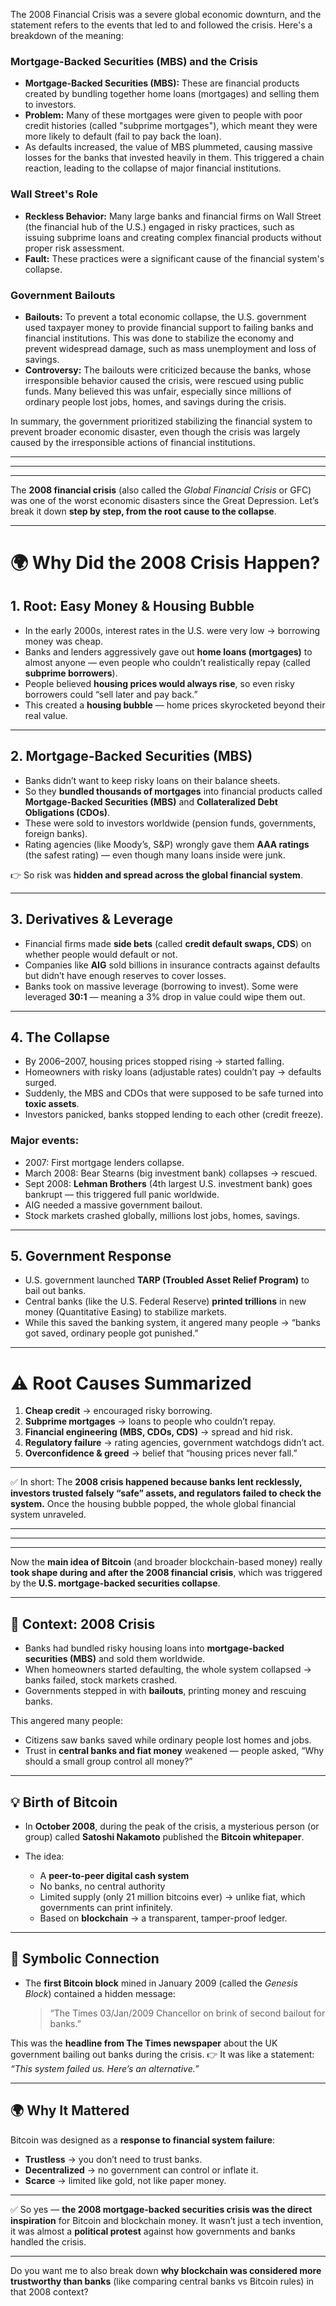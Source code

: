 The 2008 Financial Crisis was a severe global economic downturn, and the statement refers to the events that led to and followed the crisis. Here's a breakdown of the meaning:  

### **Mortgage-Backed Securities (MBS) and the Crisis**  
- **Mortgage-Backed Securities (MBS):** These are financial products created by bundling together home loans (mortgages) and selling them to investors.  
- **Problem:** Many of these mortgages were given to people with poor credit histories (called "subprime mortgages"), which meant they were more likely to default (fail to pay back the loan).  
- As defaults increased, the value of MBS plummeted, causing massive losses for the banks that invested heavily in them. This triggered a chain reaction, leading to the collapse of major financial institutions.

### **Wall Street's Role**  
- **Reckless Behavior:** Many large banks and financial firms on Wall Street (the financial hub of the U.S.) engaged in risky practices, such as issuing subprime loans and creating complex financial products without proper risk assessment.  
- **Fault:** These practices were a significant cause of the financial system's collapse.

### **Government Bailouts**  
- **Bailouts:** To prevent a total economic collapse, the U.S. government used taxpayer money to provide financial support to failing banks and financial institutions. This was done to stabilize the economy and prevent widespread damage, such as mass unemployment and loss of savings.  
- **Controversy:** The bailouts were criticized because the banks, whose irresponsible behavior caused the crisis, were rescued using public funds. Many believed this was unfair, especially since millions of ordinary people lost jobs, homes, and savings during the crisis.

In summary, the government prioritized stabilizing the financial system to prevent broader economic disaster, even though the crisis was largely caused by the irresponsible actions of financial institutions.


---
---
---



The **2008 financial crisis** (also called the *Global Financial Crisis* or GFC) was one of the worst economic disasters since the Great Depression. Let’s break it down **step by step, from the root cause to the collapse**.

---

# 🌍 Why Did the 2008 Crisis Happen?

## 1. **Root: Easy Money & Housing Bubble**

* In the early 2000s, interest rates in the U.S. were very low → borrowing money was cheap.
* Banks and lenders aggressively gave out **home loans (mortgages)** to almost anyone — even people who couldn’t realistically repay (called **subprime borrowers**).
* People believed **housing prices would always rise**, so even risky borrowers could “sell later and pay back.”
* This created a **housing bubble** — home prices skyrocketed beyond their real value.

---

## 2. **Mortgage-Backed Securities (MBS)**

* Banks didn’t want to keep risky loans on their balance sheets.
* So they **bundled thousands of mortgages** into financial products called **Mortgage-Backed Securities (MBS)** and **Collateralized Debt Obligations (CDOs)**.
* These were sold to investors worldwide (pension funds, governments, foreign banks).
* Rating agencies (like Moody’s, S\&P) wrongly gave them **AAA ratings** (the safest rating) — even though many loans inside were junk.

👉 So risk was **hidden and spread across the global financial system**.

---

## 3. **Derivatives & Leverage**

* Financial firms made **side bets** (called **credit default swaps, CDS**) on whether people would default or not.
* Companies like **AIG** sold billions in insurance contracts against defaults but didn’t have enough reserves to cover losses.
* Banks took on massive leverage (borrowing to invest). Some were leveraged **30:1** — meaning a 3% drop in value could wipe them out.

---

## 4. **The Collapse**

* By 2006–2007, housing prices stopped rising → started falling.
* Homeowners with risky loans (adjustable rates) couldn’t pay → defaults surged.
* Suddenly, the MBS and CDOs that were supposed to be safe turned into **toxic assets**.
* Investors panicked, banks stopped lending to each other (credit freeze).

### Major events:

* 2007: First mortgage lenders collapse.
* March 2008: Bear Stearns (big investment bank) collapses → rescued.
* Sept 2008: **Lehman Brothers** (4th largest U.S. investment bank) goes bankrupt — this triggered full panic worldwide.
* AIG needed a massive government bailout.
* Stock markets crashed globally, millions lost jobs, homes, savings.

---

## 5. **Government Response**

* U.S. government launched **TARP (Troubled Asset Relief Program)** to bail out banks.
* Central banks (like the U.S. Federal Reserve) **printed trillions** in new money (Quantitative Easing) to stabilize markets.
* While this saved the banking system, it angered many people → “banks got saved, ordinary people got punished.”

---

# ⚠️ Root Causes Summarized

1. **Cheap credit** → encouraged risky borrowing.
2. **Subprime mortgages** → loans to people who couldn’t repay.
3. **Financial engineering (MBS, CDOs, CDS)** → spread and hid risk.
4. **Regulatory failure** → rating agencies, government watchdogs didn’t act.
5. **Overconfidence & greed** → belief that “housing prices never fall.”

---

✅ In short: The **2008 crisis happened because banks lent recklessly, investors trusted falsely “safe” assets, and regulators failed to check the system.** Once the housing bubble popped, the whole global financial system unraveled.

---
---
---






Now the **main idea of Bitcoin** (and broader blockchain-based money) really **took shape during and after the 2008 financial crisis**, which was triggered by the **U.S. mortgage-backed securities collapse**.

---

## 🏦 Context: 2008 Crisis

* Banks had bundled risky housing loans into **mortgage-backed securities (MBS)** and sold them worldwide.
* When homeowners started defaulting, the whole system collapsed → banks failed, stock markets crashed.
* Governments stepped in with **bailouts**, printing money and rescuing banks.

This angered many people:

* Citizens saw banks saved while ordinary people lost homes and jobs.
* Trust in **central banks and fiat money** weakened — people asked, “Why should a small group control all money?”

---

## 💡 Birth of Bitcoin

* In **October 2008**, during the peak of the crisis, a mysterious person (or group) called **Satoshi Nakamoto** published the **Bitcoin whitepaper**.
* The idea:

  * A **peer-to-peer digital cash system**
  * No banks, no central authority
  * Limited supply (only 21 million bitcoins ever) → unlike fiat, which governments can print infinitely.
  * Based on **blockchain** → a transparent, tamper-proof ledger.

---

## 🔑 Symbolic Connection

* The **first Bitcoin block** mined in January 2009 (called the *Genesis Block*) contained a hidden message:

  > “The Times 03/Jan/2009 Chancellor on brink of second bailout for banks.”

This was the **headline from The Times newspaper** about the UK government bailing out banks during the crisis.
👉 It was like a statement: *“This system failed us. Here’s an alternative.”*

---

## 🌍 Why It Mattered

Bitcoin was designed as a **response to financial system failure**:

* **Trustless** → you don’t need to trust banks.
* **Decentralized** → no government can control or inflate it.
* **Scarce** → limited like gold, not like paper money.

---

✅ So yes — **the 2008 mortgage-backed securities crisis was the direct inspiration** for Bitcoin and blockchain money. It wasn’t just a tech invention, it was almost a **political protest** against how governments and banks handled the crisis.

---

Do you want me to also break down **why blockchain was considered more trustworthy than banks** (like comparing central banks vs Bitcoin rules) in that 2008 context?
